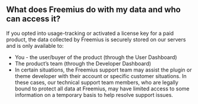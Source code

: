 ## What does Freemius do with my data and who can access it?
If you opted into usage-tracking or activated a license key for a paid product, the data collected by Freemius is securely stored on our servers and is only available to:
* You - the user/buyer of the product (through the User Dashboard) 
* The product’s team (through the Developer Dashboard)
* In certain situations, the Freemius support team may assist the plugin or theme developer with their account or specific customer situations. In these cases, our technical support team members, who are legally bound to protect all data at Freemius, may have limited access to some information on a temporary basis to help resolve support issues.
